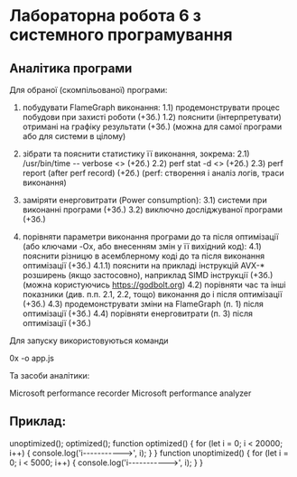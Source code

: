 # Лабораторна робота 6 з системного програмування

## Аналітика програми

Для обраної (скомпільованої) програми: 
1) побудувати FlameGraph виконання: 
  1.1) продемонструвати процес побудови при захисті роботи (+3б.)
  1.2) пояснити (інтерпретувати) отримані на графіку результати (+3б.)
         (можна для самої програми або для системи в цілому)

2) зібрати та пояснити статистику її виконання, зокрема:
  2.1) /usr/bin/time -- verbose <<prog>> (+2б.)
  2.2) perf stat -d <<prog>> (+2б.)
  2.3) perf report (after perf record) (+2б.)
         (perf: створення і аналіз логів, траси виконання)

3) заміряти енерговитрати (Power consumption):
  3.1) системи при виконанні програми (+3б.) 
  3.2) виключно досліджуваної програми (+3б.)

4) порівняти параметри виконання програми до та після оптимізації (або ключами -Ox, або внесенням змін у її вихідний код):
  4.1) пояснити різницю в асемблерному коді до та після виконання оптимізації (+3б.)
    4.1.1) пояснити на прикладі інструкцій AVX-* розширень (якщо застосовно), наприклад SIMD інструкції (+3б.)
               (можна користуючись https://godbolt.org)
  4.2) порівняти час та інші показники (див. п.п. 2.1, 2.2, тощо) виконання до і після оптимізації (+3б.)
  4.3) продемонструвати зміни на FlameGraph (п. 1) після оптимізації (+3б.)
  4.4) порівняти енерговитрати (п. 3) після оптимізації (+3б.)


Для запуску використовуються команди

0x -o app.js

Та засоби аналітики:

Microsoft performance recorder
Microsoft performance analyzer

## Приклад:

unoptimized();
optimized();
function optimized() {
    for (let i = 0; i < 20000; i++) {
        console.log('i----------->', i);
    }
}
function unoptimized() {
    for (let i = 0; i < 5000; i++) {
        console.log('i----------->', i);
    }
}